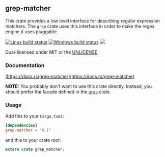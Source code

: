 grep-matcher
------------
This crate provides a low level interface for describing regular expression
matchers. The `grep` crate uses this interface in order to make the regex
engine it uses pluggable.

[![Linux build status](https://api.travis-ci.org/BurntSushi/ripgrep.svg)](https://travis-ci.org/BurntSushi/ripgrep)
[![Windows build status](https://ci.appveyor.com/api/projects/status/github/BurntSushi/ripgrep?svg=true)](https://ci.appveyor.com/project/BurntSushi/ripgrep)
[![](https://img.shields.io/crates/v/grep-matcher.svg)](https://crates.io/crates/grep-matcher)

Dual-licensed under MIT or the [UNLICENSE](http://unlicense.org).

### Documentation

[https://docs.rs/grep-matcher](https://docs.rs/grep-matcher)

**NOTE:** You probably don't want to use this crate directly. Instead, you
should prefer the facade defined in the
[`grep`](https://docs.rs/grep)
crate.


### Usage

Add this to your `Cargo.toml`:

```toml
[dependencies]
grep-matcher = "0.1"
```

and this to your crate root:

```rust
extern crate grep_matcher;
```
